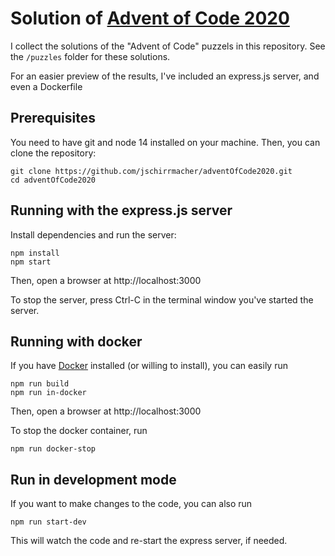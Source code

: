 # Solution of [Advent of Code 2020](https://adventofcode.com/)

I collect the solutions of the "Advent of Code" puzzels in this repository. See the `/puzzles` folder for these solutions.

For an easier preview of the results, I've included an express.js server, and even a Dockerfile

## Prerequisites

You need to have git and node 14 installed on your machine.
Then, you can clone the repository:

    git clone https://github.com/jschirrmacher/adventOfCode2020.git
    cd adventOfCode2020

## Running with the express.js server

Install dependencies and run the server:

    npm install
    npm start

Then, open a browser at http://localhost:3000

To stop the server, press Ctrl-C in the terminal window you've started the server.

## Running with docker

If you have [Docker](https://docs.docker.com/get-docker/) installed (or willing to install), you can easily run

    npm run build
    npm run in-docker

Then, open a browser at http://localhost:3000

To stop the docker container, run

    npm run docker-stop

## Run in development mode

If you want to make changes to the code, you can also run

    npm run start-dev

This will watch the code and re-start the express server, if needed.
